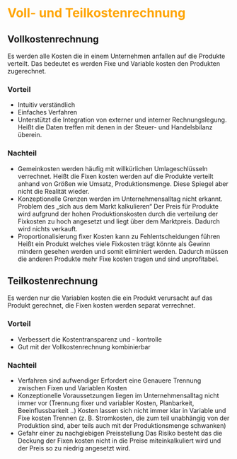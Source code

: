 # <font color = "orange">Voll- und Teilkostenrechnung</font>


## Vollkostenrechnung
Es werden alle Kosten die in einem Unternehmen anfallen auf die Produkte verteilt. Das bedeutet es werden Fixe und Variable kosten den Produkten zugerechnet. 
### Vorteil 
- Intuitiv verständlich
- Einfaches Verfahren 
- Unterstützt die Integration von externer und interner Rechnungslegung. 
	Heißt die Daten treffen mit denen in der Steuer- und Handelsbilanz überein.
### Nachteil
- Gemeinkosten werden häufig mit willkürlichen Umlageschlüsseln verrechnet. 
	Heißt die Fixen kosten werden auf die Produkte verteilt anhand von Größen wie Umsatz, Produktionsmenge. Diese Spiegel aber nicht die Realität wieder.
- Konzeptionelle Grenzen werden im Unternehmensalltag nicht erkannt. Problem des „sich aus dem Markt kalkulieren“ 
	Der Preis für Produkte wird aufgrund der hohen Produktionskosten durch die verteilung der Fixkosten zu hoch angesetzt und liegt über dem Marktpreis. Dadurch wird nichts verkauft. 
- Proportionalisierung fixer Kosten kann zu Fehlentscheidungen führen
	Heißt ein Produkt welches viele Fixkosten trägt könnte als Gewinn mindern gesehen werden und somit eliminiert werden. Dadurch müssen die anderen Produkte mehr Fixe kosten tragen und sind unprofitabel. 
## Teilkostenrechnung
Es werden nur die Variablen kosten die ein Produkt verursacht auf das Produkt gerechnet, die Fixen kosten werden separat verrechnet.
### Vorteil 
- Verbessert die Kostentransparenz und - kontrolle
- Gut mit der Vollkostenrechnung kombinierbar
### Nachteil
- Verfahren sind aufwendiger 
	Erfordert eine Genauere Trennung zwischen Fixen und Variablen Kosten
- Konzeptionelle Voraussetzungen liegen im Unternehmensalltag nicht immer vor (Trennung fixer und variabler Kosten, Planbarkeit, Beeinflussbarkeit ..) 
	Kosten lassen sich nicht immer klar in Variable und Fixe kosten Trennen (z. B. Stromkosten, die zum teil unabhängig von der Produktion sind, aber teils auch mit der Produktionsmenge schwanken)
- Gefahr einer zu nachgiebigen Preisstellung
	Das Risiko besteht das die Deckung der Fixen kosten nicht in die Preise miteinkalkuliert wird und der Preis so zu niedrig angesetzt wird.